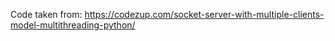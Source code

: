 Code taken from: https://codezup.com/socket-server-with-multiple-clients-model-multithreading-python/